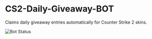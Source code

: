 # CS2-Daily-Giveaway-BOT
Claims daily giveaway entries automatically for Counter Strike 2 skins.

![Bot Status](https://github.com/Krepseliss/CS2-Daily-Giveaway-BOT/actions/workflows/schedule.yml/badge.svg)
